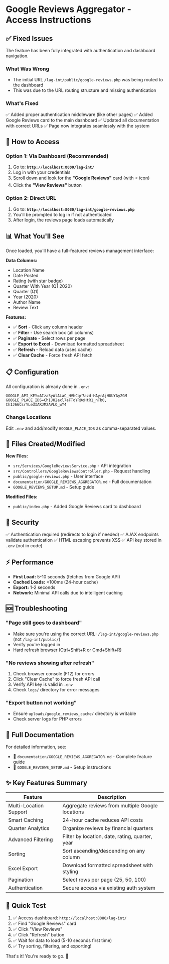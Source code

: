 # Google Reviews Aggregator - Access Instructions

## ✅ Fixed Issues

The feature has been fully integrated with authentication and dashboard navigation.

### What Was Wrong
- The initial URL `/lag-int/public/google-reviews.php` was being routed to the dashboard
- This was due to the URL routing structure and missing authentication

### What's Fixed
✅ Added proper authentication middleware (like other pages)
✅ Added Google Reviews card to the main dashboard
✅ Updated all documentation with correct URLs
✅ Page now integrates seamlessly with the system

## 🚀 How to Access

### Option 1: Via Dashboard (Recommended)
1. Go to: **`http://localhost:8080/lag-int/`**
2. Log in with your credentials
3. Scroll down and look for the **"Google Reviews"** card (with ⭐ icon)
4. Click the **"View Reviews"** button

### Option 2: Direct URL
1. Go to: **`http://localhost:8080/lag-int/google-reviews.php`**
2. You'll be prompted to log in if not authenticated
3. After login, the reviews page loads automatically

## 📊 What You'll See

Once loaded, you'll have a full-featured reviews management interface:

**Data Columns:**
- Location Name
- Date Posted
- Rating (with star badge)
- Quarter With Year (Q1 2020)
- Quarter (Q1)
- Year (2020)
- Author Name
- Review Text

**Features:**
- ✅ **Sort** - Click any column header
- ✅ **Filter** - Use search box (all columns)
- ✅ **Paginate** - Select rows per page
- ✅ **Export to Excel** - Download formatted spreadsheet
- ✅ **Refresh** - Reload data (uses cache)
- ✅ **Clear Cache** - Force fresh API fetch

## 📋 Configuration

All configuration is already done in `.env`:
```env
GOOGLE_API_KEY=AIzaSyAlALaC_HVhCqr7azd-HAyrAjHUUYAyZGM
GOOGLE_PLACE_IDS=ChIJO2axl7aFToYR9oHtR1_nTb0, ChIJ66CsrYLe3IARJM2AVLO_wY4
```

### Change Locations
Edit `.env` and add/modify `GOOGLE_PLACE_IDS` as comma-separated values.

## 📁 Files Created/Modified

**New Files:**
- `src/Services/GoogleReviewsService.php` - API integration
- `src/Controllers/GoogleReviewsController.php` - Request handling
- `public/google-reviews.php` - User interface
- `documentation/GOOGLE_REVIEWS_AGGREGATOR.md` - Full documentation
- `GOOGLE_REVIEWS_SETUP.md` - Setup guide

**Modified Files:**
- `public/index.php` - Added Google Reviews card to dashboard

## 🔐 Security

✅ Authentication required (redirects to login if needed)
✅ AJAX endpoints validate authentication
✅ HTML escaping prevents XSS
✅ API key stored in `.env` (not in code)

## ⚡ Performance

- **First Load:** 5-10 seconds (fetches from Google API)
- **Cached Loads:** <100ms (24-hour cache)
- **Export:** 1-2 seconds
- **Network:** Minimal API calls due to intelligent caching

## 🆘 Troubleshooting

### "Page still goes to dashboard"
- Make sure you're using the correct URL: `/lag-int/google-reviews.php` (not `/lag-int/public/`)
- Verify you're logged in
- Hard refresh browser (Ctrl+Shift+R or Cmd+Shift+R)

### "No reviews showing after refresh"
1. Check browser console (F12) for errors
2. Click "Clear Cache" to force fresh API call
3. Verify API key is valid in `.env`
4. Check `logs/` directory for error messages

### "Export button not working"
- Ensure `uploads/google_reviews_cache/` directory is writable
- Check server logs for PHP errors

## 📖 Full Documentation

For detailed information, see:
- 📄 `documentation/GOOGLE_REVIEWS_AGGREGATOR.md` - Complete feature guide
- 📄 `GOOGLE_REVIEWS_SETUP.md` - Setup instructions

## ✨ Key Features Summary

| Feature | Description |
|---------|-------------|
| Multi-Location Support | Aggregate reviews from multiple Google locations |
| Smart Caching | 24-hour cache reduces API costs |
| Quarter Analytics | Organize reviews by financial quarters |
| Advanced Filtering | Filter by location, date, rating, quarter, year |
| Sorting | Sort ascending/descending on any column |
| Excel Export | Download formatted spreadsheet with styling |
| Pagination | Select rows per page (25, 50, 100) |
| Authentication | Secure access via existing auth system |

## 🎯 Quick Test

1. ✅ Access dashboard: `http://localhost:8080/lag-int/`
2. ✅ Find "Google Reviews" card
3. ✅ Click "View Reviews"
4. ✅ Click "Refresh" button
5. ✅ Wait for data to load (5-10 seconds first time)
6. ✅ Try sorting, filtering, and exporting!

That's it! You're ready to go. 🚀